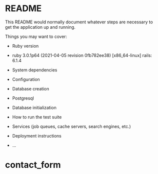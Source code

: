 # README

This README would normally document whatever steps are necessary to get the
application up and running.

Things you may want to cover:

* Ruby version
* ruby 3.0.1p64 (2021-04-05 revision 0fb782ee38) [x86_64-linux]
rails: 6.1.4

* System dependencies

* Configuration

* Database creation
* Postgresql

* Database initialization

* How to run the test suite

* Services (job queues, cache servers, search engines, etc.)

* Deployment instructions

* ...
# contact_form
